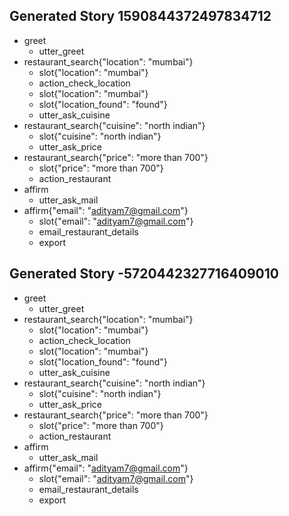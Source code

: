## Generated Story 1590844372497834712
* greet
    - utter_greet
* restaurant_search{"location": "mumbai"}
    - slot{"location": "mumbai"}
    - action_check_location
    - slot{"location": "mumbai"}
    - slot{"location_found": "found"}
    - utter_ask_cuisine
* restaurant_search{"cuisine": "north indian"}
    - slot{"cuisine": "north indian"}
    - utter_ask_price
* restaurant_search{"price": "more than 700"}
    - slot{"price": "more than 700"}
    - action_restaurant
* affirm
    - utter_ask_mail
* affirm{"email": "adityam7@gmail.com"}
    - slot{"email": "adityam7@gmail.com"}
    - email_restaurant_details
    - export

## Generated Story -5720442327716409010
* greet
    - utter_greet
* restaurant_search{"location": "mumbai"}
    - slot{"location": "mumbai"}
    - action_check_location
    - slot{"location": "mumbai"}
    - slot{"location_found": "found"}
    - utter_ask_cuisine
* restaurant_search{"cuisine": "north indian"}
    - slot{"cuisine": "north indian"}
    - utter_ask_price
* restaurant_search{"price": "more than 700"}
    - slot{"price": "more than 700"}
    - action_restaurant
* affirm
    - utter_ask_mail
* affirm{"email": "adityam7@gmail.com"}
    - slot{"email": "adityam7@gmail.com"}
    - email_restaurant_details
    - export

